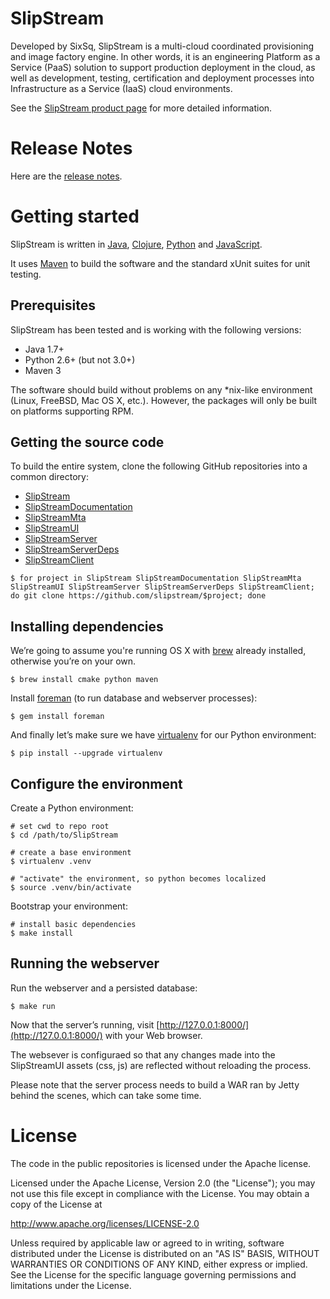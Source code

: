 # SlipStream

Developed by SixSq, SlipStream is a multi-cloud coordinated
provisioning and image factory engine. In other words, it is an
engineering Platform as a Service (PaaS) solution to support
production deployment in the cloud, as well as development, testing,
certification and deployment processes into Infrastructure as a
Service (IaaS) cloud environments.

See the [SlipStream product page]( http://sixsq.com/products/slipstream.html)
for more detailed information.


# Release Notes

Here are the [release notes](/release-notes.md).


# Getting started 

SlipStream is written in [Java], [Clojure], [Python] and [JavaScript].

It uses [Maven] to build the software and the standard xUnit
suites for unit testing.

[Java]: https://www.java.com
[Clojure]: http://clojure.org
[Python]: https://www.python.org
[JavaScript]: https://developer.mozilla.org/en-US/docs/Web/JavaScript
[Maven]: https://maven.apache.org/


## Prerequisites

SlipStream has been tested and is working with the following versions:

* Java 1.7+
* Python 2.6+ (but not 3.0+)
* Maven 3

The software should build without problems on any *nix-like
environment (Linux, FreeBSD, Mac OS X, etc.).  However, the packages
will only be built on platforms supporting RPM.


## Getting the source code

To build the entire system, clone the following GitHub repositories
into a common directory:

* [SlipStream](https://github.com/slipstream/SlipStream) 
* [SlipStreamDocumentation](https://github.com/slipstream/SlipStreamDocumentation)
* [SlipStreamMta](https://github.com/slipstream/SlipStreamMta)
* [SlipStreamUI](https://github.com/slipstream/SlipStreamUI)
* [SlipStreamServer](https://github.com/slipstream/SlipStreamServer)
* [SlipStreamServerDeps](https://github.com/slipstream/SlipStreamServerDeps)
* [SlipStreamClient](https://github.com/slipstream/SlipStreamClient)

```
$ for project in SlipStream SlipStreamDocumentation SlipStreamMta SlipStreamUI SlipStreamServer SlipStreamServerDeps SlipStreamClient; do git clone https://github.com/slipstream/$project; done
```


## Installing dependencies

We’re going to assume you're running OS X with [brew] already installed, otherwise you’re on your own.

```
$ brew install cmake python maven
```

Install [foreman](https://ddollar.github.io/foreman/) (to run database and webserver processes):

```
$ gem install foreman
```

And finally let’s make sure we have [virtualenv](http://virtualenv.readthedocs.org)
for our Python environment:

```
$ pip install --upgrade virtualenv
```

[brew]: http://brew.sh/


## Configure the environment

Create a Python environment:

```
# set cwd to repo root
$ cd /path/to/SlipStream

# create a base environment
$ virtualenv .venv

# "activate" the environment, so python becomes localized
$ source .venv/bin/activate
```

Bootstrap your environment:

```
# install basic dependencies
$ make install
```


## Running the webserver

Run the webserver and a persisted database:

```
$ make run
```

Now that the server’s running, visit
[http://127.0.0.1:8000/](http://127.0.0.1:8000/) with your Web browser.

The websever is configuraed so that any changes made into the SlipStreamUI
assets (css, js) are reflected without reloading the process.

Please note that the server process needs to build a WAR ran by
Jetty behind the scenes, which can take some time.

# License

The code in the public repositories is licensed under the Apache
license.

Licensed under the Apache License, Version 2.0 (the "License"); you
may not use this file except in compliance with the License.  You may
obtain a copy of the License at

http://www.apache.org/licenses/LICENSE-2.0

Unless required by applicable law or agreed to in writing, software
distributed under the License is distributed on an "AS IS" BASIS,
WITHOUT WARRANTIES OR CONDITIONS OF ANY KIND, either express or
implied.  See the License for the specific language governing
permissions and limitations under the License.
